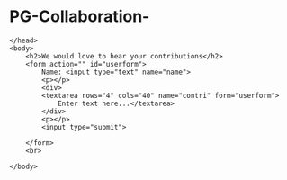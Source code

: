 # PG-Collaboration-

<!DOCTYPE html>
<html>
    <head>
        <title>Ideas</title>
        
    </head>
    <body>
        <h2>We would love to hear your contributions</h2>
        <form action="" id="userform">
            Name: <input type="text" name="name">
            <p></p>
            <div>
            <textarea rows="4" cols="40" name="contri" form="userform">
                Enter text here...</textarea>
            </div>
            <p></p>
            <input type="submit">

        </form>
        <br>
         
    </body>
</html>
